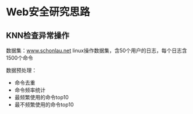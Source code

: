 # Web安全研究思路

## KNN检查异常操作

数据集：www.schonlau.net linux操作数据集，含50个用户的日志，每个日志含1500个命令

数据预处理：
- 命令去重
- 命令频率统计
- 最频繁使用的命令top10
- 最不频繁使用的命令top10

